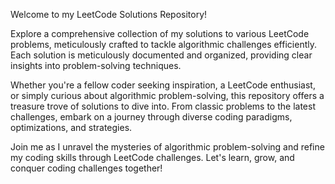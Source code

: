 Welcome to my LeetCode Solutions Repository!

Explore a comprehensive collection of my solutions to various LeetCode problems, meticulously crafted to tackle algorithmic challenges efficiently. Each solution is meticulously documented and organized, providing clear insights into problem-solving techniques.

Whether you're a fellow coder seeking inspiration, a LeetCode enthusiast, or simply curious about algorithmic problem-solving, this repository offers a treasure trove of solutions to dive into. From classic problems to the latest challenges, embark on a journey through diverse coding paradigms, optimizations, and strategies.

Join me as I unravel the mysteries of algorithmic problem-solving and refine my coding skills through LeetCode challenges. Let's learn, grow, and conquer coding challenges together!

